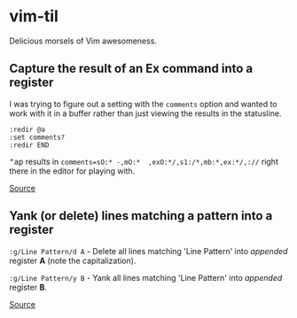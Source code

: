 # vim-til

Delicious morsels of Vim awesomeness.

## Capture the result of an Ex command into a register

I was trying to figure out a setting with the `comments` option and wanted to work with it in a buffer rather than just viewing the results in the statusline.

```
:redir @a
:set comments?
:redir END
```

<kbd>"ap</kbd> results in `comments=sO:* -,mO:*  ,exO:*/,s1:/*,mb:*,ex:*/,://` right there in the editor for playing with.

[Source](http://vim.wikia.com/wiki/Capture_ex_command_output)

## Yank (or delete) lines matching a pattern into a register

`:g/Line Pattern/d A` - Delete all lines matching 'Line Pattern' into *appended* register **A** (note the capitalization).

`:g/Line Pattern/y B` - Yank all lines matching 'Line Pattern' into *appended* register **B**.

[Source](http://vim.wikia.com/wiki/Power_of_g)
